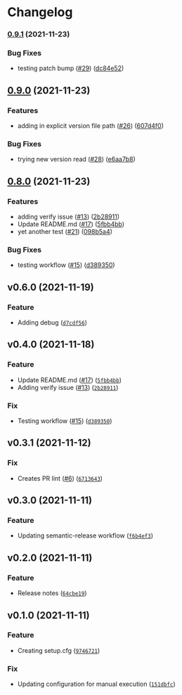 # Changelog

<!--next-version-placeholder-->

### [0.9.1](https://www.github.com/sarnickaa/test-release-process/compare/v0.9.0...v0.9.1) (2021-11-23)


### Bug Fixes

* testing patch bump ([#29](https://www.github.com/sarnickaa/test-release-process/issues/29)) ([dc84e52](https://www.github.com/sarnickaa/test-release-process/commit/dc84e52a1d54ae686f8acbc4066ec89fbb71df9c))

## [0.9.0](https://www.github.com/sarnickaa/test-release-process/compare/v0.8.0...v0.9.0) (2021-11-23)


### Features

* adding in explicit version file path ([#26](https://www.github.com/sarnickaa/test-release-process/issues/26)) ([607d4f0](https://www.github.com/sarnickaa/test-release-process/commit/607d4f04bea86ef1848012b16990a847b8273722))


### Bug Fixes

* trying new version read ([#28](https://www.github.com/sarnickaa/test-release-process/issues/28)) ([e6aa7b8](https://www.github.com/sarnickaa/test-release-process/commit/e6aa7b8eb9461f6ffed1093ed1e1b89f861a60e2))

## [0.8.0](https://www.github.com/sarnickaa/test-release-process/compare/v0.7.0...v0.8.0) (2021-11-23)


### Features

* adding verify issue ([#13](https://www.github.com/sarnickaa/test-release-process/issues/13)) ([2b28911](https://www.github.com/sarnickaa/test-release-process/commit/2b28911aafb5c98c6b630cb452bd69118c671263))
* Update README.md ([#17](https://www.github.com/sarnickaa/test-release-process/issues/17)) ([5fbb4bb](https://www.github.com/sarnickaa/test-release-process/commit/5fbb4bb0706c056a4794f18fbaa4f6ae10682412))
* yet another test ([#21](https://www.github.com/sarnickaa/test-release-process/issues/21)) ([098b5a4](https://www.github.com/sarnickaa/test-release-process/commit/098b5a4534600e1d110b26ac604dee53d235ccab))


### Bug Fixes

* testing workflow ([#15](https://www.github.com/sarnickaa/test-release-process/issues/15)) ([d389350](https://www.github.com/sarnickaa/test-release-process/commit/d389350da92a18dafe52b380e7e0aee4c5552ade))
## v0.6.0 (2021-11-19)
### Feature
* Adding debug ([`d7cdf56`](https://github.com/sarnickaa/test-release-process/commit/d7cdf56c47e1276ea2da4d38564b1456c1474160))

## v0.4.0 (2021-11-18)
### Feature
* Update README.md ([#17](https://github.com/sarnickaa/test-release-process/issues/17)) ([`5fbb4bb`](https://github.com/sarnickaa/test-release-process/commit/5fbb4bb0706c056a4794f18fbaa4f6ae10682412))
* Adding verify issue ([#13](https://github.com/sarnickaa/test-release-process/issues/13)) ([`2b28911`](https://github.com/sarnickaa/test-release-process/commit/2b28911aafb5c98c6b630cb452bd69118c671263))

### Fix
* Testing workflow ([#15](https://github.com/sarnickaa/test-release-process/issues/15)) ([`d389350`](https://github.com/sarnickaa/test-release-process/commit/d389350da92a18dafe52b380e7e0aee4c5552ade))

## v0.3.1 (2021-11-12)
### Fix
* Creates PR lint ([#6](https://github.com/sarnickaa/test-release-process/issues/6)) ([`6713643`](https://github.com/sarnickaa/test-release-process/commit/67136433b8a3c14c2ab5f7c7f45457a63cab9bef))

## v0.3.0 (2021-11-11)
### Feature
* Updating semantic-release workflow ([`f6b4ef3`](https://github.com/sarnickaa/test-release-process/commit/f6b4ef34b4d26e2728ed458f8d98124b9caebaab))

## v0.2.0 (2021-11-11)
### Feature
* Release notes ([`64cbe19`](https://github.com/sarnickaa/test-release-process/commit/64cbe195c00ce872028ba69e162dc52177454506))

## v0.1.0 (2021-11-11)
### Feature
* Creating setup.cfg ([`9746721`](https://github.com/sarnickaa/test-release-process/commit/9746721c54baa908d7aa5d7dac5c6456965f8449))

### Fix
* Updating configuration for manual execution ([`151dbfc`](https://github.com/sarnickaa/test-release-process/commit/151dbfc13198b2f394589604542efdf436069804))
